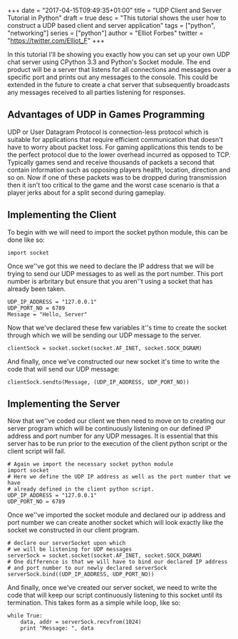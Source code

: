+++
date = "2017-04-15T09:49:35+01:00"
title = "UDP Client and Server Tutorial in Python"
draft = true
desc = "This tutorial shows the user how to construct a UDP based client and server application"
tags = ["python", "networking"]
series = ["python"]
author = "Elliot Forbes"
twitter = "https://twitter.com/Elliot_F"
+++

<p>In this tutorial I'll be showing you exactly how you can set up your own UDP chat server using CPython 3.3 and Python's Socket module. The end product will be a server that listens for all connections and messages over a specific port and prints out any messages to the console. This could be extended in the future to create a chat server that subsequently broadcasts any messages received to all parties listening for responses.</p>

<h2>Advantages of UDP in Games Programming</h2>

<p>UDP or User Datagram Protocol is connection-less protocol which is suitable for applications that require efficient communication that doesn't have to worry about packet loss. For gaming applications this tends to be the perfect protocol due to the lower overhead incurred as opposed to TCP. Typically games send and receive thousands of packets a second that contain information such as opposing players health, location, direction and so on. Now if one of these packets was to be dropped during transmission then it isn't too critical to the game and the worst case scenario is that a player jerks about for a split second during gameplay. </p>

<h2>Implementing the Client</h2>

<p>To begin with we will need to import the socket python module, this can be done like so:</p>

~~~
import socket
~~~

<p>Once we''ve got this we need to declare the IP address that we will be trying to send our UDP messages to as well as the port number. This port number is arbritary but ensure that you aren''t using a socket that has already been taken.</p>

~~~
UDP_IP_ADDRESS = "127.0.0.1"
UDP_PORT_NO = 6789
Message = "Hello, Server"
~~~

<p>Now that we've declared these few variables it''s time to create the socket through which we will be sending our UDP message to the server.</p>

~~~
clientSock = socket.socket(socket.AF_INET, socket.SOCK_DGRAM)
~~~

<p>And finally, once we've constructed our new socket it's time to write the code that will send our UDP message:</p>

~~~
clientSock.sendto(Message, (UDP_IP_ADDRESS, UDP_PORT_NO))
~~~

<h2>Implementing the Server</h2>

<p>Now that we''ve coded our client we then need to move on to creating our server program which will be continuously listening on our defined IP address and port number for any UDP messages. It is essential that this server has to be run prior to the execution of the client python script or the client script will fail.</p>

~~~
# Again we import the necessary socket python module
import socket
# Here we define the UDP IP address as well as the port number that we have 
# already defined in the client python script.
UDP_IP_ADDRESS = "127.0.0.1"
UDP_PORT_NO = 6789
~~~

<p>Once we''ve imported the socket module and declared our ip address and port number we can create another socket which will look exactly like the socket we constructed in our client program.</p>

~~~
# declare our serverSocket upon which
# we will be listening for UDP messages
serverSock = socket.socket(socket.AF_INET, socket.SOCK_DGRAM)
# One difference is that we will have to bind our declared IP address
# and port number to our newly declared serverSock
serverSock.bind((UDP_IP_ADDRESS, UDP_PORT_NO))
~~~

<p>And finally, once we've created our server socket, we need to write the code that will keep our script continuously listening to this socket until its termination. This takes form as a simple while loop, like so:</p>

~~~
while True:
    data, addr = serverSock.recvfrom(1024)
    print "Message: ", data
~~~
